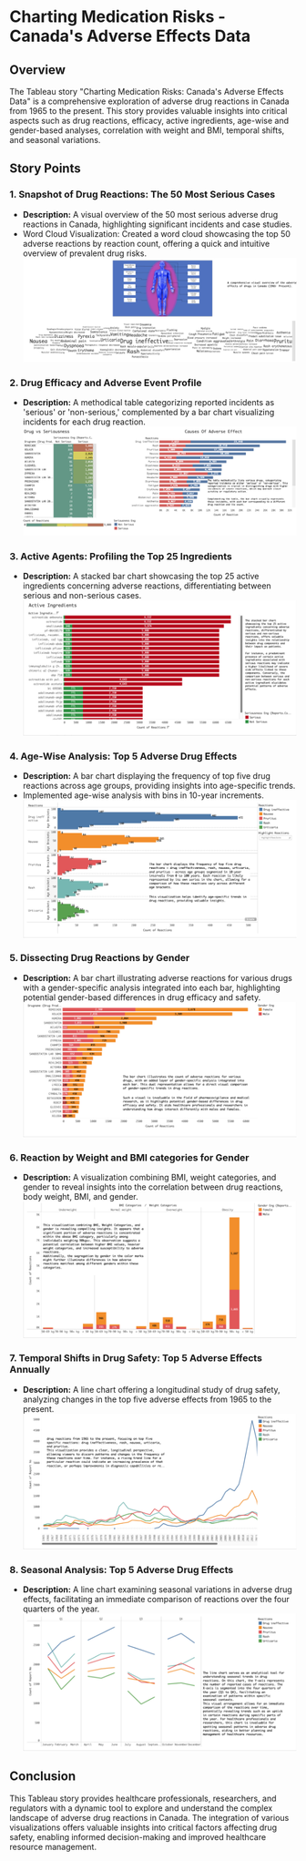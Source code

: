 # Charting Medication Risks - Canada's Adverse Effects Data

## Overview
The Tableau story "Charting Medication Risks: Canada's Adverse Effects Data" is a comprehensive exploration of adverse drug reactions in Canada from 1965 to the present. This story provides valuable insights into critical aspects such as drug reactions, efficacy, active ingredients, age-wise and gender-based analyses, correlation with weight and BMI, temporal shifts, and seasonal variations.

## Story Points

### 1. Snapshot of Drug Reactions: The 50 Most Serious Cases
- **Description:** A visual overview of the 50 most serious adverse drug reactions in Canada, highlighting significant incidents and case studies.
- Word Cloud Visualization:
Created a word cloud showcasing the top 50 adverse reactions by reaction count, offering a quick and intuitive overview of prevalent drug risks.
![1](./assets/images/1.SnapshotOfReactions.png)
### 2. Drug Efficacy and Adverse Event Profile
- **Description:** A methodical table categorizing reported incidents as 'serious' or 'non-serious,' complemented by a bar chart visualizing incidents for each drug reaction.
![2](./assets/images/2.DrugEfficacy&AdverseEvents.png)
### 3. Active Agents: Profiling the Top 25 Ingredients
- **Description:** A stacked bar chart showcasing the top 25 active ingredients concerning adverse reactions, differentiating between serious and non-serious cases.
![3](./assets/images/3.ActiveIngredients.png)
### 4. Age-Wise Analysis: Top 5 Adverse Drug Effects
- **Description:** A bar chart displaying the frequency of top five drug reactions across age groups, providing insights into age-specific trends.
- Implemented age-wise analysis with bins in 10-year increments.
![4](./assets/images/4.Age.png)
### 5. Dissecting Drug Reactions by Gender
- **Description:** A bar chart illustrating adverse reactions for various drugs with a gender-specific analysis integrated into each bar, highlighting potential gender-based differences in drug efficacy and safety.
![5](./assets/images/5.Gender.png)
### 6. Reaction by Weight and BMI categories for Gender
- **Description:** A visualization combining BMI, weight categories, and gender to reveal insights into the correlation between drug reactions, body weight, BMI, and gender.
![6](./assets/images/6.BMI.png)
### 7. Temporal Shifts in Drug Safety: Top 5 Adverse Effects Annually
- **Description:** A line chart offering a longitudinal study of drug safety, analyzing changes in the top five adverse effects from 1965 to the present.
![7](./assets/images/7.Yearly.png)
### 8. Seasonal Analysis: Top 5 Adverse Drug Effects
- **Description:** A line chart examining seasonal variations in adverse drug effects, facilitating an immediate comparison of reactions over the four quarters of the year.
![8](./assets/images/8.Seasonal.png)
## Conclusion
This Tableau story provides healthcare professionals, researchers, and regulators with a dynamic tool to explore and understand the complex landscape of adverse drug reactions in Canada. The integration of various visualizations offers valuable insights into critical factors affecting drug safety, enabling informed decision-making and improved healthcare resource management.
